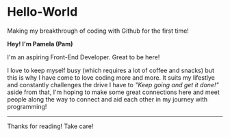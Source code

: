 # Hello-World
Making my breakthrough of coding with Github for the first time!

<body>
<strong>Hey! I'm Pamela (Pam)</strong>
 <p> 
I'm an aspiring Front-End Developer. Great to be here!

I love to keep myself busy (which requires a lot of coffee and snacks) but this is why I have come to love coding more and more.
It suits my lifestlye and constantly challenges the drive I have to <em>"Keep going and get it done!"</em>
aside from that, I'm hoping to make some great connections here and meet people along the way to connect and aid each other in my journey with programming!
  </p>
</body>  
  
<hr>
Thanks for reading! Take care!
